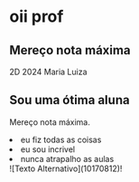# oii prof
  <section class="container secundario">
  </section
  <img src="img/Plataformas.png" alt="Um monitor e um celular com a alura plus aberta" class="secundario__imagem">
  <div class="container__descricao">
    <h2 class="descricao__titulo">Mereço nota máxima</h2>
    <p class="descricao__texto">2D 2024 Maria Luiza</p>
  </div>
<section class="container secundario">     
        <div class="container__descricao">
            <h2 class="descricao__titulo">Sou uma ótima aluna</h2>
            <p class="descricao__texto">Mereço nota máxima.</p>
        </div>
</section>
<li>eu fiz todas as coisas</li>
<li>eu sou incrivel</li>
<li>nunca atrapalho as aulas</li>
![Texto Alternativo](10170812)!



